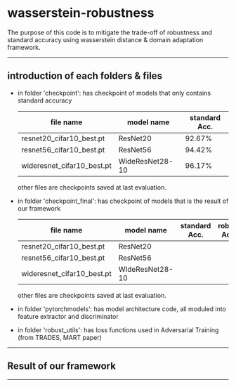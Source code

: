 wasserstein-robustness
=============
The purpose of this code is to mitigate the trade-off of robustness and standard accuracy using wasserstein distance & domain adaptation framework.

* * *
## introduction of each folders & files

- in folder 'checkpoint': has checkpoint of models that only contains standard accuracy

    |file name|model name|standard Acc.|
    |---|---|---|
    |resnet20_cifar10_best.pt|ResNet20|92.67%|
    |resnet56_cifar10_best.pt|ResNet56|94.42%|
    |wideresnet_cifar10_best.pt|WideResNet28-10|96.17%|
    other files are checkpoints saved at last evaluation.

- in folder 'checkpoint_final': has checkpoint of models that is the result of our framework

    |file name|model name|standard Acc.| robust Acc.|
    |---|---|---|---|
    |resnet20_cifar10_best.pt|ResNet20|||
    |resnet56_cifar10_best.pt|ResNet56|||
    |wideresnet_cifar10_best.pt|WIdeResNet28-10|||
    other files are checkpoints saved at last evaluation.

- in folder 'pytorchmodels': has model architecture code, all moduled into feature extractor and discriminator
- in folder 'robust_utils': has loss functions used in Adversarial Training (from TRADES, MART paper)
* * *
## Result of our framework
* * *